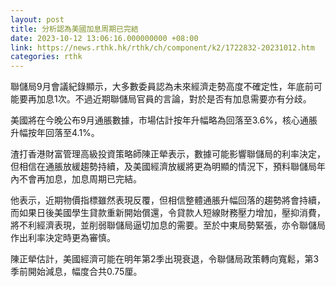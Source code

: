```yaml
---
layout: post
title: 分析認為美國加息周期已完結
date: 2023-10-12 13:06:16.000000000 +08:00
link: https://news.rthk.hk/rthk/ch/component/k2/1722832-20231012.htm
categories: rthk
---
```


聯儲局9月會議紀錄顯示，大多數委員認為未來經濟走勢高度不確定性，年底前可能要再加息1次。不過近期聯儲局官員的言論，對於是否有加息需要亦有分歧。

美國將在今晚公布9月通脹數據，市場估計按年升幅略為回落至3.6%，核心通脹升幅按年回落至4.1%。

渣打香港財富管理高級投資策略師陳正犖表示，數據可能影響聯儲局的利率決定，但相信在通脹放緩趨勢持續，及美國經濟放緩將更為明顯的情況下，預料聯儲局年內不會再加息，加息周期已完結。

他表示，近期物價指標雖然表現反覆，但相信整體通脹升幅回落的趨勢將會持續，而如果日後美國學生貸款重新開始償還，令貸款人短線財務壓力增加，壓抑消費，將不利經濟表現，並削弱聯儲局逼切加息的需要。至於中東局勢緊張，亦令聯儲局作出利率決定時更為審慎。

陳正犖估計，美國經濟可能在明年第2季出現衰退，令聯儲局政策轉向寬鬆，第3季前開始減息，幅度合共0.75厘。
